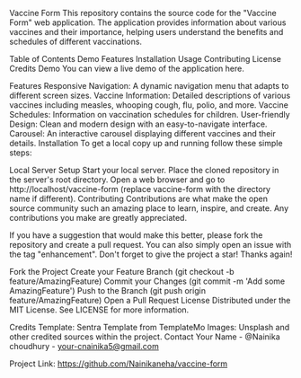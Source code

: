 Vaccine Form
This repository contains the source code for the "Vaccine Form" web application. The application provides information about various vaccines and their importance, helping users understand the benefits and schedules of different vaccinations.

Table of Contents
Demo
Features
Installation
Usage
Contributing
License
Credits
Demo
You can view a live demo of the application here.

Features
Responsive Navigation: A dynamic navigation menu that adapts to different screen sizes.
Vaccine Information: Detailed descriptions of various vaccines including measles, whooping cough, flu, polio, and more.
Vaccine Schedules: Information on vaccination schedules for children.
User-friendly Design: Clean and modern design with an easy-to-navigate interface.
Carousel: An interactive carousel displaying different vaccines and their details.
Installation
To get a local copy up and running follow these simple steps:



Local Server Setup
Start your local server.
Place the cloned repository in the server's root directory.
Open a web browser and go to http://localhost/vaccine-form (replace vaccine-form with the directory name if different).
Contributing
Contributions are what make the open source community such an amazing place to learn, inspire, and create. Any contributions you make are greatly appreciated.

If you have a suggestion that would make this better, please fork the repository and create a pull request. You can also simply open an issue with the tag "enhancement".
Don't forget to give the project a star! Thanks again!

Fork the Project
Create your Feature Branch (git checkout -b feature/AmazingFeature)
Commit your Changes (git commit -m 'Add some AmazingFeature')
Push to the Branch (git push origin feature/AmazingFeature)
Open a Pull Request
License
Distributed under the MIT License. See LICENSE for more information.

Credits
Template: Sentra Template from TemplateMo
Images: Unsplash and other credited sources within the project.
Contact
Your Name - @Nainika choudhury - your-cnainika5@gmail.com

Project Link: https://github.com/Nainikaneha/vaccine-form
